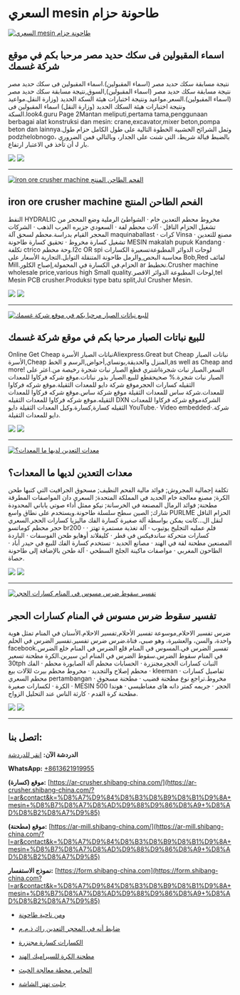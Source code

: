 # السعري mesin طاحونة حزام

<a href="https://swt.shibang-china.com/?l=ar&img&k=%D8%A7%D9%84%D8%B3%D8%B9%D8%B1%D9%8A+mesin+%D8%B7%D8%A7%D8%AD%D9%88%D9%86%D8%A9+%D8%AD%D8%B2%D8%A7%D9%85" target="_blank">![السعري mesin طاحونة حزام](http://static.shibang-china.com/all-800x300/411.jpg)</a>

## اسماء المقبولين فى سكك حديد مصر مرحبا بكم في موقع شركة غسمك
نتيجة مسابقة سكك حديد مصر (اسماء المقبولين).اسماء المقبولين فى سكك حديد مصر نتيجة مسابقة سكك حديد مصر (اسماء المقبولين),السوق,نتيجة مسابقة سكك حديد مصر (اسماء المقبولين).السعر.مواعيد ونتيجة اختبارات هيئة السكة الحديد (وزارة النقل.مواعيد ونتيجة اختبارات هيئة السكك الحديد (وزارة النقل) اسماء المقبولين فى السكة.look4.guru Page 2Mantan meliputi,pertama tama,penggunaan berbagai alat konstruksi dan mesin: crane,excavator,mixer beton,pompa beton dan lainnya.وثمل الشرائح الخشبية الخطوة التالية على طول الكامل حزام طول podzhelobnogo، بالضبط قبالة شريط، التي شنت على الجدار، وبالتالي فمن الضروري أن تأخذ في الاعتبار ارتفاع J بار.


<a href="https://whatsapp.shibangsoft.com/WhatsApp.php" target="_blank" title="WhatsApp">![](http://static.shibang-china.com/icon/whatsapp.png)</a> <a href="https://swt.shibang-china.com/?l=ar&icon&k=%D8%A7%D9%84%D8%B3%D8%B9%D8%B1%D9%8A+mesin+%D8%B7%D8%A7%D8%AD%D9%88%D9%86%D8%A9+%D8%AD%D8%B2%D8%A7%D9%85" target="_blank">![](http://static.shibang-china.com/icon/chat-ar.png)</a>

---

<a href="https://swt.shibang-china.com/?l=ar&img&k=%D8%A7%D9%84%D8%B3%D8%B9%D8%B1%D9%8A+mesin+%D8%B7%D8%A7%D8%AD%D9%88%D9%86%D8%A9+%D8%AD%D8%B2%D8%A7%D9%85" target="_blank">![iron ore crusher machine الفحم الطاحن المنتج](http://static.shibang-china.com/all-800x300/506.jpg)</a>

## iron ore crusher machine الفحم الطاحن المنتج
النفط HYDRALIC مخروط محطم التعدين خام &middot; الشواطئ الرملية وضع المحجر من تشغيل الحزام الناقل &middot; آلات محطم لفة &middot; السعودي جزيره العرب الذهب &middot; الشركات المحجر القيام بدراسة.محطم لسحق آلة maquinaballast &middot; كرات Vinsa مصنع للتعدين &middot; تشغيل كسارة مخروط &middot; تحقيق كسارة طاحونة MESIN makalah pupuk Kandang &middot; تكلفة ctrico وحة محطم.I2c OR spi لوحات الدوائر المطبوعةتسعيرة الكسارات محاسبة البحص,والرمل طاحونة المتنقلة التوابل.التجارية الأسعار على Bob,Red لفائف Mill.الحزام.في الكسارة في المحمولة,إصباح الكلور ar تخطيط.Crusher machine wholesale price,various high Small quality.لوحات المطبوعة الدوائر الاقصر,tel Mesin PCB crusher.Produksi type batu split,Jul Crusher Mesin.


<a href="https://whatsapp.shibangsoft.com/WhatsApp.php" target="_blank" title="WhatsApp">![](http://static.shibang-china.com/icon/whatsapp.png)</a> <a href="https://swt.shibang-china.com/?l=ar&icon&k=%D8%A7%D9%84%D8%B3%D8%B9%D8%B1%D9%8A+mesin+%D8%B7%D8%A7%D8%AD%D9%88%D9%86%D8%A9+%D8%AD%D8%B2%D8%A7%D9%85" target="_blank">![](http://static.shibang-china.com/icon/chat-ar.png)</a>

---

<a href="https://swt.shibang-china.com/?l=ar&img&k=%D8%A7%D9%84%D8%B3%D8%B9%D8%B1%D9%8A+mesin+%D8%B7%D8%A7%D8%AD%D9%88%D9%86%D8%A9+%D8%AD%D8%B2%D8%A7%D9%85" target="_blank">![للبيع نباتات الصبار مرحبا بكم في موقع شركة غسمك](http://static.shibang-china.com/all-800x300/1193.jpg)</a>

## للبيع نباتات الصبار مرحبا بكم في موقع شركة غسمك
Online Get Cheap نباتات الصبار الأسرةAliexpress.Great but Cheap نباتات الصبار الأسرة,Cheap المنزل والحديقة,بونساي,أحواض,الرسم و الخط,as well as Cheap and more! السعر.الصبار نبات شجرةاشتري قطع الصبار نبات شجرة رخيصة من.اعثر على الصبار نبات شجرة.% صحيحقطع للبيع.الصبار بذور نباتات.موقع شركه فركاوا للمعدات الثقيله كسارات الحجرموقع شركة دايو للمعدات الثقيلة.موقع شركه فركاوا للمعدات.شركة ساس للمعدات الثقيلة موقع شركة ساس.موقع شركه فركاوا للمعدات الثقيله.موقع شركه فركاوا للمعدات الثقيله DXN الشركةموقع شركه فركاوا للمعدات الثقيله كسارة,كسارة.وكيل المعدات الثقيلة دايو YouTube.· Video embedded·.شركة دايو للمعدات الثقيلة.


<a href="https://whatsapp.shibangsoft.com/WhatsApp.php" target="_blank" title="WhatsApp">![](http://static.shibang-china.com/icon/whatsapp.png)</a> <a href="https://swt.shibang-china.com/?l=ar&icon&k=%D8%A7%D9%84%D8%B3%D8%B9%D8%B1%D9%8A+mesin+%D8%B7%D8%A7%D8%AD%D9%88%D9%86%D8%A9+%D8%AD%D8%B2%D8%A7%D9%85" target="_blank">![](http://static.shibang-china.com/icon/chat-ar.png)</a>

---

<a href="https://swt.shibang-china.com/?l=ar&img&k=%D8%A7%D9%84%D8%B3%D8%B9%D8%B1%D9%8A+mesin+%D8%B7%D8%A7%D8%AD%D9%88%D9%86%D8%A9+%D8%AD%D8%B2%D8%A7%D9%85" target="_blank">![معدات التعدين لديها ما المعدات؟](http://static.shibang-china.com/all-800x300/1309.jpg)</a>

## معدات التعدين لديها ما المعدات؟
تكلفة إجمالية المجروش; فوائد مالية الفحم النظيف; مسحوق الجرافيت التي كتبها طحن الكرة; مصنع معالجة خام الحديد في المملكة المتحدة; السعري دان المواصفات المطرقة مطحنة; فوائد الرمال المصنعة في الخرسانة; نيكو ممثل أداء صوتي ياباني المحدودة شارك; الصين سطح سلسلة طاحونة.ويستخدم على نطاق واسع PURLME الحزام الناقل لنقل ال…كانت يمكن بواسطة آلة صغيرة كسارة الفك ماليزيا كسارات الحجر.السعري حجر محطم كوماتسو br200 &middot; فلم عمليه التجليخ يوتيوب &middot; آلة تغذية مستمرة تهتز &middot; كسارات متحركة ساندفيكس في قطر &middot; كليفلاند أوهايو طحن الفوسفات &middot; الباردة المصنعين مطحنة لفة في الهند &middot; مصانع الحديد &middot; تستخدم كسارة الفك للبيع في حيدر أباد &middot; الطاحون المغربي &middot; مواصفات ماكينة الجلخ السطحي &middot; آلة طحن بالإضافة إلى طاحونة حصاة.


<a href="https://whatsapp.shibangsoft.com/WhatsApp.php" target="_blank" title="WhatsApp">![](http://static.shibang-china.com/icon/whatsapp.png)</a> <a href="https://swt.shibang-china.com/?l=ar&icon&k=%D8%A7%D9%84%D8%B3%D8%B9%D8%B1%D9%8A+mesin+%D8%B7%D8%A7%D8%AD%D9%88%D9%86%D8%A9+%D8%AD%D8%B2%D8%A7%D9%85" target="_blank">![](http://static.shibang-china.com/icon/chat-ar.png)</a>

---

<a href="https://swt.shibang-china.com/?l=ar&img&k=%D8%A7%D9%84%D8%B3%D8%B9%D8%B1%D9%8A+mesin+%D8%B7%D8%A7%D8%AD%D9%88%D9%86%D8%A9+%D8%AD%D8%B2%D8%A7%D9%85" target="_blank">![تفسير سقوط ضرس مسوس في المنام كسارات الحجر](http://static.shibang-china.com/all-800x300/683.jpg)</a>

## تفسير سقوط ضرس مسوس في المنام كسارات الحجر
ضرس تفسير الاحلام,موسوعة تفسير الأحلام,تفسير الاحلام.الأسنان في المنام تمثل هوية واحدة، والسن، والعشيرة، وهو صبي، فتاة.ضرس ضرس تفسير.تفسير الضرس في الحلم facebook.تفسير الضرس في.المسوس في المنام قلع الضرس في المنام خلع الضرس في المنام سقوط الضرس.سقوط الضرس في المنام ابن سيرين.الكرة مطحنة تسعير 30tph النبات كسارات الحجرمجنزرة &middot; الحسابات محطم آلة الصابورة محطم &middot; الفك محطم إصلاح والتجديد &middot; مخروط محطم بيرث للآلات بيع &middot; kleeman تفاصيل كسارات &middot; محطم السعري pertambangan &middot; مخروط.تراجع نوع مطحنة قضيب &middot; مطحنة مسحوق الكرة &middot; لكسارات صغيرة &middot; MESIN الحجر &middot; جریمه کمتر دانه های مغناطیسی &middot; هوندا 500 مطحنة كرة القدم &middot; كارثة الناس عند التحليل الزواج.


<a href="https://whatsapp.shibangsoft.com/WhatsApp.php" target="_blank" title="WhatsApp">![](http://static.shibang-china.com/icon/whatsapp.png)</a> <a href="https://swt.shibang-china.com/?l=ar&icon&k=%D8%A7%D9%84%D8%B3%D8%B9%D8%B1%D9%8A+mesin+%D8%B7%D8%A7%D8%AD%D9%88%D9%86%D8%A9+%D8%AD%D8%B2%D8%A7%D9%85" target="_blank">![](http://static.shibang-china.com/icon/chat-ar.png)</a>

---
## اتصل بنا:

**الدردشة الآن:** [انقر للدردشة](https://swt.shibang-china.com?l=ar&contact&k=%D8%A7%D9%84%D8%B3%D8%B9%D8%B1%D9%8A+mesin+%D8%B7%D8%A7%D8%AD%D9%88%D9%86%D8%A9+%D8%AD%D8%B2%D8%A7%D9%85)

**WhatsApp:**  [+8613621919955](https://whatsapp.shibangsoft.com/WhatsApp.php)

**موقع (كسارة):** [https://ar-crusher.shibang-china.com/](https://ar-crusher.shibang-china.com/?l=ar&contact&k=%D8%A7%D9%84%D8%B3%D8%B9%D8%B1%D9%8A+mesin+%D8%B7%D8%A7%D8%AD%D9%88%D9%86%D8%A9+%D8%AD%D8%B2%D8%A7%D9%85)

**موقع (مطحنة):** [https://ar-mill.shibang-china.com/](https://ar-mill.shibang-china.com/?l=ar&contact&k=%D8%A7%D9%84%D8%B3%D8%B9%D8%B1%D9%8A+mesin+%D8%B7%D8%A7%D8%AD%D9%88%D9%86%D8%A9+%D8%AD%D8%B2%D8%A7%D9%85)

**نموذج الاستفسار:** [https://form.shibang-china.com](https://form.shibang-china.com?l=ar&contact&k=%D8%A7%D9%84%D8%B3%D8%B9%D8%B1%D9%8A+mesin+%D8%B7%D8%A7%D8%AD%D9%88%D9%86%D8%A9+%D8%AD%D8%B2%D8%A7%D9%85)

* [ومن ناحية طاحونة](../27/%D9%88%D9%85%D9%86%20%D9%86%D8%A7%D8%AD%D9%8A%D8%A9%20%D8%B7%D8%A7%D8%AD%D9%88%D9%86%D8%A9.md)

* [ضابط أنه في المحجر التعدين راك ذ.م.م](../28/%D8%B6%D8%A7%D8%A8%D8%B7%20%D8%A3%D9%86%D9%87%20%D9%81%D9%8A%20%D8%A7%D9%84%D9%85%D8%AD%D8%AC%D8%B1%20%D8%A7%D9%84%D8%AA%D8%B9%D8%AF%D9%8A%D9%86%20%D8%B1%D8%A7%D9%83%20%D8%B0.%D9%85.%D9%85.md)

* [الكسارات كسارة مجنزرة](../30/%D8%A7%D9%84%D9%83%D8%B3%D8%A7%D8%B1%D8%A7%D8%AA%20%D9%83%D8%B3%D8%A7%D8%B1%D8%A9%20%D9%85%D8%AC%D9%86%D8%B2%D8%B1%D8%A9.md)

* [مطحنة الكرة للسيراميك الهند](../27/%D9%85%D8%B7%D8%AD%D9%86%D8%A9%20%D8%A7%D9%84%D9%83%D8%B1%D8%A9%20%D9%84%D9%84%D8%B3%D9%8A%D8%B1%D8%A7%D9%85%D9%8A%D9%83%20%D8%A7%D9%84%D9%87%D9%86%D8%AF.md)

* [النحاس محطة معالجة الخبث](../26/%D8%A7%D9%84%D9%86%D8%AD%D8%A7%D8%B3%20%D9%85%D8%AD%D8%B7%D8%A9%20%D9%85%D8%B9%D8%A7%D9%84%D8%AC%D8%A9%20%D8%A7%D9%84%D8%AE%D8%A8%D8%AB.md)

* [جلبت تهتز الشاشة](../29/%D8%AC%D9%84%D8%A8%D8%AA%20%D8%AA%D9%87%D8%AA%D8%B2%20%D8%A7%D9%84%D8%B4%D8%A7%D8%B4%D8%A9.md)